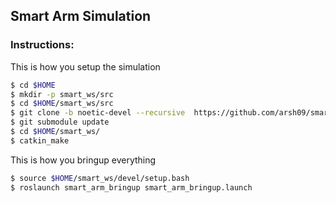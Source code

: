 ## Smart Arm Simulation 

### Instructions: 


This is how you setup the simulation

```bash
$ cd $HOME
$ mkdir -p smart_ws/src
$ cd $HOME/smart_ws/src
$ git clone -b noetic-devel --recursive  https://github.com/arsh09/smart_arm_ros.git
$ git submodule update
$ cd $HOME/smart_ws/
$ catkin_make
```

This is how you bringup everything 

```bash
$ source $HOME/smart_ws/devel/setup.bash
$ roslaunch smart_arm_bringup smart_arm_bringup.launch
```